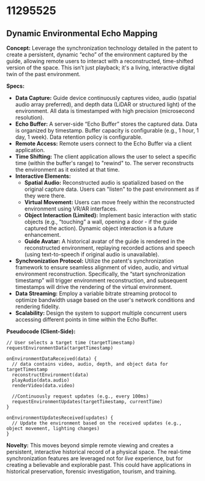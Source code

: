 # 11295525

## Dynamic Environmental Echo Mapping

**Concept:** Leverage the synchronization technology detailed in the patent to create a persistent, dynamic “echo” of the environment captured by the guide, allowing remote users to interact with a reconstructed, time-shifted version of the space.  This isn’t just playback; it's a living, interactive digital twin of the past environment.

**Specs:**

*   **Data Capture:** Guide device continuously captures video, audio (spatial audio array preferred), and depth data (LiDAR or structured light) of the environment.  All data is timestamped with high precision (microsecond resolution).
*   **Echo Buffer:** A server-side “Echo Buffer” stores the captured data. Data is organized by timestamp.  Buffer capacity is configurable (e.g., 1 hour, 1 day, 1 week). Data retention policy is configurable.
*   **Remote Access:** Remote users connect to the Echo Buffer via a client application.
*   **Time Shifting:** The client application allows the user to select a specific time (within the buffer's range) to "rewind" to. The server reconstructs the environment as it existed at that time.
*   **Interactive Elements:**
    *   **Spatial Audio:**  Reconstructed audio is spatialized based on the original capture data.  Users can "listen" to the past environment as if they were there.
    *   **Virtual Movement:** Users can move freely within the reconstructed environment using VR/AR interfaces.
    *   **Object Interaction (Limited):** Implement basic interaction with static objects (e.g., “touching” a wall, opening a door - if the guide captured the action).  Dynamic object interaction is a future enhancement.
    *   **Guide Avatar:** A historical avatar of the guide is rendered in the reconstructed environment, replaying recorded actions and speech (using text-to-speech if original audio is unavailable).
*   **Synchronization Protocol:** Utilize the patent's synchronization framework to ensure seamless alignment of video, audio, and virtual environment reconstruction.  Specifically, the “start synchronization timestamp” will trigger environment reconstruction, and subsequent timestamps will drive the rendering of the virtual environment.
*   **Data Streaming:**  Employ a variable bitrate streaming protocol to optimize bandwidth usage based on the user's network conditions and rendering fidelity.
*   **Scalability:** Design the system to support multiple concurrent users accessing different points in time within the Echo Buffer.

**Pseudocode (Client-Side):**

```
// User selects a target time (targetTimestamp)
requestEnvironmentData(targetTimestamp)

onEnvironmentDataReceived(data) {
  // data contains video, audio, depth, and object data for targetTimestamp
  reconstructEnvironment(data)
  playAudio(data.audio)
  renderVideo(data.video)

  //Continuously request updates (e.g., every 100ms)
  requestEnvironmentUpdates(targetTimestamp, currentTime)
}

onEnvironmentUpdatesReceived(updates) {
  // Update the environment based on the received updates (e.g., object movement, lighting changes)
}
```

**Novelty:** This moves beyond simple remote viewing and creates a persistent, interactive historical record of a physical space. The real-time synchronization features are leveraged not for *live* experience, but for creating a believable and explorable past. This could have applications in historical preservation, forensic investigation, tourism, and training.